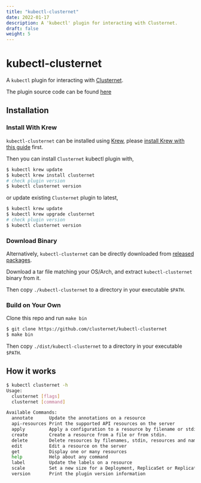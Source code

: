 ```yaml
---
title: "kubectl-clusternet"
date: 2022-01-17
description: A 'kubectl' plugin for interacting with Clusternet.
draft: false
weight: 5
---
```


# kubectl-clusternet

A `kubectl` plugin for interacting with [Clusternet](https://github.com/clusternet/clusternet).

The plugin source code can be found [here](https://github.com/clusternet/kubectl-clusternet.git)

## Installation

### Install With Krew

`kubectl-clusternet` can be installed using [Krew](https://github.com/kubernetes-sigs/krew),
please [install Krew with this guide](https://krew.sigs.k8s.io/docs/user-guide/setup/install/) first.

Then you can install `Clusternet` kubectl plugin with,

```bash
$ kubectl krew update
$ kubectl krew install clusternet
# check plugin version
$ kubectl clusternet version
```

or update existing `Clusternet` plugin to latest,

```bash
$ kubectl krew update
$ kubectl krew upgrade clusternet
# check plugin version
$ kubectl clusternet version
```

### Download Binary

Alternatively, `kubectl-clusternet` can be directly downloaded
from [released packages](https://github.com/clusternet/kubectl-clusternet/releases).

Download a tar file matching your OS/Arch, and extract `kubectl-clusternet` binary from it.

Then copy `./kubectl-clusternet` to a directory in your executable `$PATH`.

### Build on Your Own

Clone this repo and run `make bin`

```bash
$ git clone https://github.com/clusternet/kubectl-clusternet
$ make bin
```

Then copy `./dist/kubectl-clusternet` to a directory in your executable `$PATH`.

## How it works

```bash
$ kubectl clusternet -h
Usage:
  clusternet [flags]
  clusternet [command]

Available Commands:
  annotate      Update the annotations on a resource
  api-resources Print the supported API resources on the server
  apply         Apply a configuration to a resource by filename or stdin
  create        Create a resource from a file or from stdin.
  delete        Delete resources by filenames, stdin, resources and names, or by resources and label selector
  edit          Edit a resource on the server
  get           Display one or many resources
  help          Help about any command
  label         Update the labels on a resource
  scale         Set a new size for a Deployment, ReplicaSet or Replication Controller
  version       Print the plugin version information
```
